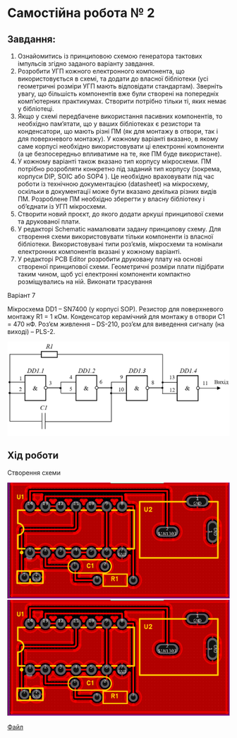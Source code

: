 # Самостійна робота № 2

## Завдання:

1. Ознайомитись із принциповою схемою генератора тактових імпульсів згідно
заданого варіанту завдання.
2. Розробити УГП кожного електронного компонента, що використовується в
схемі, та додати до власної бібліотеки (усі геометричні розміри УГП мають
відповідати стандартам). Зверніть увагу, що більшість компонентів вже були
створені на попередніх комп’ютерних практикумах. Створити потрібно тільки
ті, яких немає у бібліотеці.
3. Якщо у схемі передбачене використання пасивних компонентів, то необхідно
пам’ятати, що у ваших бібліотеках є резистори та конденсатори, що мають різні
ПМ (як для монтажу в отвори, так і для поверхневого монтажу). У кожному
варіанті вказано, в якому саме корпусі необхідно використовувати ці електронні
компоненти (а це безпосередньо впливатиме на те, яке ПМ буде використане).
4. У кожному варіанті також вказано тип корпусу мікросхеми. ПМ потрібно
розробляти конкретно під заданий тип корпусу (зокрема, корпуси DIP, SOIC або
SOP4
). Це необхідно враховувати під час роботи із технічною документацією
(datasheet) на мікросхему, оскільки в документації може бути вказано декілька
різних видів ПМ. Розроблене ПМ необхідно зберегти у власну бібліотеку і
об’єднати із УГП мікросхеми.
5. Створити новий проєкт, до якого додати аркуші принципової схеми та
друкованої плати.
6. У редакторі Schematic намалювати задану принципову схему. Для створення
схеми використовувати тільки компоненти із власної бібліотеки.
Використовувані типи роз’ємів, мікросхеми та номінали електронних
компонентів вказані у кожному варіанті.
7. У редакторі PCB Editor розробити друковану плату на основі створеної
принципової схеми. Геометричні розміри плати підібрати таким чином, щоб усі
електронні компоненти компактно розміщувались на ній. Виконати трасування

Варіант 7

Мікросхема DD1 – SN7400 (у корпусі SOP).
Резистор для поверхневого монтажу R1 = 1 кОм.
Конденсатор керамічний для монтажу в отвори С1 = 470 нФ.
Роз’єм живлення – DS-210, роз’єм для виведення сигналу (на виході) – PLS-2.

![alt text](image.png)

## Хід роботи

Створення схеми

![alt text](image-1.png)
![alt text](image-2.png)

[Файл](CR2.epro)